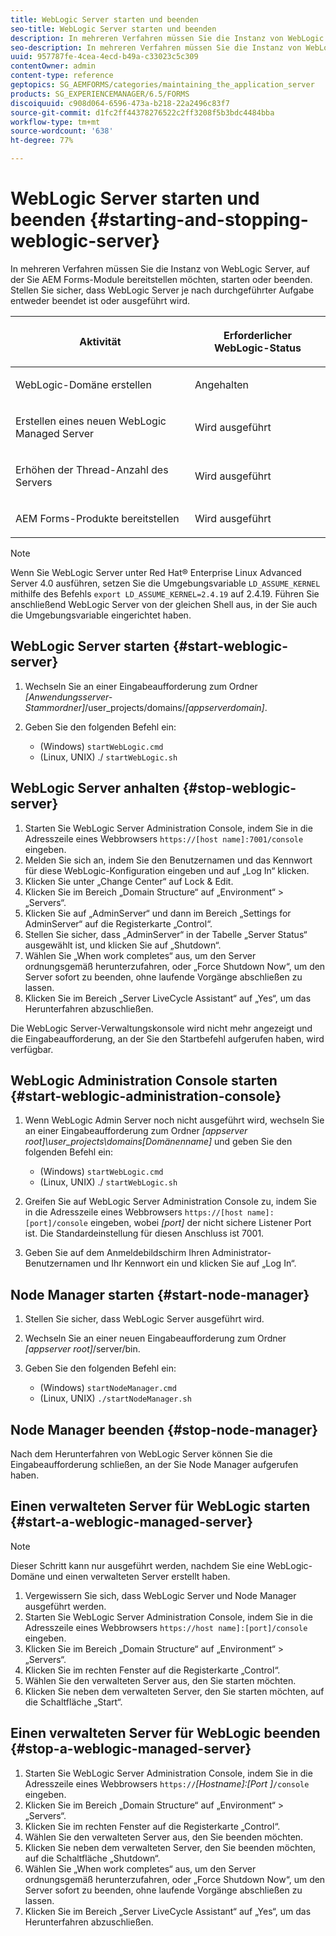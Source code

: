 ```yaml
---
title: WebLogic Server starten und beenden
seo-title: WebLogic Server starten und beenden
description: In mehreren Verfahren müssen Sie die Instanz von WebLogic Server, auf der Sie AEM Forms-Module bereitstellen möchten, starten oder beenden. In diesem Dokument wird beschrieben, wie Sie den WebLogic Server starten und stoppen.
seo-description: In mehreren Verfahren müssen Sie die Instanz von WebLogic Server, auf der Sie AEM Forms-Module bereitstellen möchten, starten oder beenden. In diesem Dokument wird beschrieben, wie Sie den WebLogic Server starten und stoppen.
uuid: 957787fe-4cea-4ecd-b49a-c33023c5c309
contentOwner: admin
content-type: reference
geptopics: SG_AEMFORMS/categories/maintaining_the_application_server
products: SG_EXPERIENCEMANAGER/6.5/FORMS
discoiquuid: c908d064-6596-473a-b218-22a2496c83f7
source-git-commit: d1fc2ff44378276522c2ff3208f5b3bdc4484bba
workflow-type: tm+mt
source-wordcount: '638'
ht-degree: 77%

---
```



# WebLogic Server starten und beenden {#starting-and-stopping-weblogic-server}

In mehreren Verfahren müssen Sie die Instanz von WebLogic Server, auf der Sie AEM Forms-Module bereitstellen möchten, starten oder beenden. Stellen Sie sicher, dass WebLogic Server je nach durchgeführter Aufgabe entweder beendet ist oder ausgeführt wird.

<table>
 <thead>
  <tr>
   <th><p>Aktivität</p></th>
   <th><p>Erforderlicher WebLogic-Status</p></th>
  </tr>
 </thead>
 <tbody>
  <tr>
   <td><p>WebLogic-Domäne erstellen</p></td>
   <td><p>Angehalten</p></td>
  </tr>
  <tr>
   <td><p>Erstellen eines neuen WebLogic Managed Server</p></td>
   <td><p>Wird ausgeführt</p></td>
  </tr>
  <tr>
   <td><p>Erhöhen der Thread-Anzahl des Servers</p></td>
   <td><p>Wird ausgeführt</p></td>
  </tr>
  <tr>
   <td><p>AEM Forms-Produkte bereitstellen</p></td>
   <td><p>Wird ausgeführt</p></td>
  </tr>
 </tbody>
</table>

>[!NOTE]
>
>Wenn Sie WebLogic Server unter Red Hat® Enterprise Linux Advanced Server 4.0 ausführen, setzen Sie die Umgebungsvariable `LD_ASSUME_KERNEL` mithilfe des Befehls `export LD_ASSUME_KERNEL=2.4.19` auf 2.4.19. Führen Sie anschließend WebLogic Server von der gleichen Shell aus, in der Sie auch die Umgebungsvariable eingerichtet haben.

## WebLogic Server starten {#start-weblogic-server}

1. Wechseln Sie an einer Eingabeaufforderung zum Ordner *[Anwendungsserver-Stammordner]*/user_projects/domains/*[appserverdomain]*.
1. Geben Sie den folgenden Befehl ein:

   * (Windows) `startWebLogic.cmd`
   * (Linux, UNIX) ./ `startWebLogic.sh`

## WebLogic Server anhalten {#stop-weblogic-server}

1. Starten Sie WebLogic Server Administration Console, indem Sie in die Adresszeile eines Webbrowsers `https://[host name]:7001/console` eingeben.
1. Melden Sie sich an, indem Sie den Benutzernamen und das Kennwort für diese WebLogic-Konfiguration eingeben und auf „Log In“ klicken.
1. Klicken Sie unter „Change Center“ auf Lock &amp; Edit.
1. Klicken Sie im Bereich „Domain Structure“ auf „Environment“ > „Servers“.
1. Klicken Sie auf „AdminServer“ und dann im Bereich „Settings for AdminServer“ auf die Registerkarte „Control“.
1. Stellen Sie sicher, dass „AdminServer“ in der Tabelle „Server Status“ ausgewählt ist, und klicken Sie auf „Shutdown“.
1. Wählen Sie „When work completes“ aus, um den Server ordnungsgemäß herunterzufahren, oder „Force Shutdown Now“, um den Server sofort zu beenden, ohne laufende Vorgänge abschließen zu lassen.
1. Klicken Sie im Bereich „Server LiveCycle Assistant“ auf „Yes“, um das Herunterfahren abzuschließen.

Die WebLogic Server-Verwaltungskonsole wird nicht mehr angezeigt und die Eingabeaufforderung, an der Sie den Startbefehl aufgerufen haben, wird verfügbar.

## WebLogic Administration Console starten  {#start-weblogic-administration-console}

1. Wenn WebLogic Admin Server noch nicht ausgeführt wird, wechseln Sie an einer Eingabeaufforderung zum Ordner *[appserver root]\user_projects\domains\[Domänenname]* und geben Sie den folgenden Befehl ein:

   * (Windows) `startWebLogic.cmd`
   * (Linux, UNIX) ./ `startWebLogic.sh`

1. Greifen Sie auf WebLogic Server Administration Console zu, indem Sie in die Adresszeile eines Webbrowsers `https://[host name]:[port]/console` eingeben, wobei *[port]* der nicht sichere Listener Port ist. Die Standardeinstellung für diesen Anschluss ist 7001.
1. Geben Sie auf dem Anmeldebildschirm Ihren Administrator-Benutzernamen und Ihr Kennwort ein und klicken Sie auf „Log In“.

## Node Manager starten  {#start-node-manager}

1. Stellen Sie sicher, dass WebLogic Server ausgeführt wird.
1. Wechseln Sie an einer neuen Eingabeaufforderung zum Ordner *[appserver root]*/server/bin.
1. Geben Sie den folgenden Befehl ein:

   * (Windows) `startNodeManager.cmd`
   * (Linux, UNIX) `./startNodeManager.sh`

## Node Manager beenden {#stop-node-manager}

Nach dem Herunterfahren von WebLogic Server können Sie die Eingabeaufforderung schließen, an der Sie Node Manager aufgerufen haben.

## Einen verwalteten Server für WebLogic starten  {#start-a-weblogic-managed-server}

>[!NOTE]
>
>Dieser Schritt kann nur ausgeführt werden, nachdem Sie eine WebLogic-Domäne und einen verwalteten Server erstellt haben.

1. Vergewissern Sie sich, dass WebLogic Server und Node Manager ausgeführt werden.
1. Starten Sie WebLogic Server Administration Console, indem Sie in die Adresszeile eines Webbrowsers `https://host name]:[port]/console` eingeben.
1. Klicken Sie im Bereich „Domain Structure“ auf „Environment“ > „Servers“.
1. Klicken Sie im rechten Fenster auf die Registerkarte „Control“.
1. Wählen Sie den verwalteten Server aus, den Sie starten möchten.
1. Klicken Sie neben dem verwalteten Server, den Sie starten möchten, auf die Schaltfläche „Start“.

## Einen verwalteten Server für WebLogic beenden  {#stop-a-weblogic-managed-server}

1. Starten Sie WebLogic Server Administration Console, indem Sie in die Adresszeile eines Webbrowsers `https://`*[Hostname]:[Port ]*`/console` eingeben.
1. Klicken Sie im Bereich „Domain Structure“ auf „Environment“ > „Servers“.
1. Klicken Sie im rechten Fenster auf die Registerkarte „Control“.
1. Wählen Sie den verwalteten Server aus, den Sie beenden möchten.
1. Klicken Sie neben dem verwalteten Server, den Sie beenden möchten, auf die Schaltfläche „Shutdown“.
1. Wählen Sie „When work completes“ aus, um den Server ordnungsgemäß herunterzufahren, oder „Force Shutdown Now“, um den Server sofort zu beenden, ohne laufende Vorgänge abschließen zu lassen.
1. Klicken Sie im Bereich „Server LiveCycle Assistant“ auf „Yes“, um das Herunterfahren abzuschließen.

